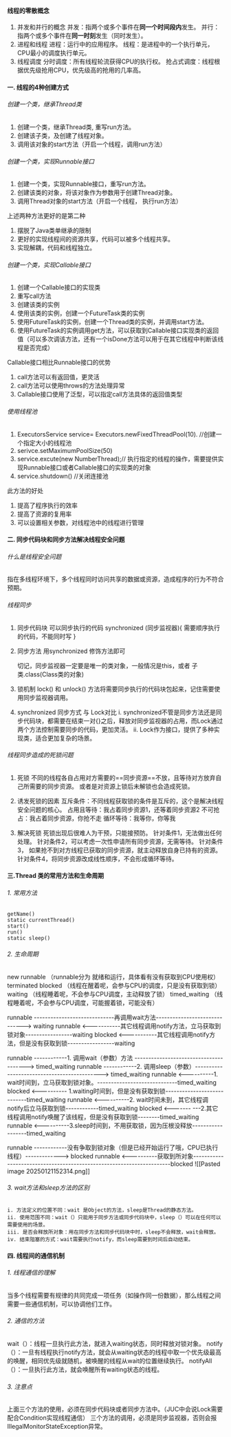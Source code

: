 #### 线程的零散概念
1.  并发和并行的概念
并发：指两个或多个事件在**同一个时间段内**发生。
并行：指两个或多个事件在**同一时刻**发生（同时发生）。
2. 进程和线程
进程：运行中的应用程序。
线程：是进程中的一个执行单元，CPU最小的调度执行单元。
3. 线程调度
分时调度：所有线程轮流获得CPU的执行权。
抢占式调度：线程根据优先级抢用CPU，优先级高的抢用的几率高。
#### 一. 线程的4种创建方式
###### 创建一个类，继承Thread类
1. 创建一个类，继承Thread类, 重写run方法。 
2. 创建该子类，及创建了线程对象。
3. 调用该对象的start方法（开启一个线程，调用run方法）

###### 创建一个类，实现Runnable接口
1. 创建一个类，实现Runnable接口，重写run方法。
2. 创建该类的对象，将该对象作为参数用于创建Thread对象。
3. 调用Thread对象的start方法（开启一个线程， 执行run方法）

上述两种方法更好的是第二种
1. 摆脱了Java类单继承的限制
2. 更好的实现线程间的资源共享，代码可以被多个线程共享。
3. 实现解耦，代码和线程独立。

###### 创建一个类，实现Callable接口
1. 创建一个Callable接口的实现类
2. 重写call方法
3. 创建该类的实例
4. 使用该类的实例，创建一个FutureTask类的实例
5. 使用FutureTask的实例，创建一个Thread类的实例，并调用start方法。
6. 使用FutureTask的实例调用get方法，可以获取到Callable接口实现类的返回值（可以多次调该方法，还有一个isDone方法可以用于在其它线程中判断该线程是否完成）


Callable接口相比Runnable接口的优势
1. call方法可以有返回值，更灵活
2. call方法可以使用throws的方法处理异常
3. Callable接口使用了泛型，可以指定call方法具体的返回值类型

###### 使用线程池
1. ExecutorsService service=  Executors.newFixedThreadPool(10). //创建一个指定大小的线程池
2. serivce.setMaximumPoolSize(50)
3. service.excute(new NumberThread);// 执行指定的线程的操作，需要提供实现Runnable接口或者Callable接口的实现类的对象
4. service.shutdown() //关闭连接池

此方法的好处
1. 提高了程序执行的效率
2. 提高了资源的复用率
3. 可以设置相关参数，对线程池中的线程进行管理

#### 二. 同步代码块和同步方法解决线程安全问题
###### 什么是线程安全问题
指在多线程环境下，多个线程同时访问共享的数据或资源，造成程序的行为不符合预期。

###### 线程同步
1. 同步代码块
   可以同步执行的代码
   synchronized (同步监视器){
	   需要顺序执行的代码，不能同时写
   }
   
2. 同步方法
   用synchronized 修饰方法即可
   
   切记，同步监视器一定要是唯一的类对象，一般情况是this，或者 子类.class(Class类的对象)

3. 锁机制
   lock() 和 unlock() 方法将需要同步执行的代码块包起来，记住需要使用同步监视器调用。

4. synchronized 同步方式 与 Lock对比
   i. synchronized不管是同步方法还是同步代码块，都需要在结束一对{}之后，释放对同步监视器的占用，而Lock通过两个方法控制需要同步的代码，更加灵活。
   ii. Lock作为接口，提供了多种实现类，适合更加复杂的场景。 	
###### 线程同步造成的死锁问题
1. 死锁
   不同的线程各自占用对方需要的==同步资源==不放，且等待对方放弃自己所需要的同步资源。
   或者是对资源上锁后未解锁也会造成死锁。

2. 诱发死锁的因素
   互斥条件：不同线程获取锁的条件是互斥的，这个是解决线程安全问题的核心。
   占用且等待：我占着同步资源1，还等着同步资源2
   不可抢占：我占着同步资源，你抢不走
   循环等待：我等你，你等我

3. 解决死锁
   死锁出现后很难人为干预，只能接预防。
   针对条件1，无法做出任何处理。
   针对条件2，可以考虑一次性申请所有同步资源，无需等待。
   针对条件3， 如果抢不到对方线程已获取的同步资源，就主动释放自身已持有的资源。
   针对条件4，将同步资源改成线性顺序，不会形成循环等待。
   

#### 三.Thread 类的常用方法和生命周期
###### 1. 常用方法
	getName()
	static currentThread()
	start()
	run()
	static sleep()

###### 2. 生命周期
   new
   runnable （runnable分为 就绪和运行，具体看有没有获取到CPU使用权）
   terminated 
   blocked     （线程在醒着呢，会参与CPU的调度，只是没有获取到锁）
   waiting       （线程睡着呢，不会参与CPU调度，主动释放了锁）
   timed_waiting  （线程睡着呢，不会参与CPU调度，可能握着锁，可能没有）

runnable -----------------------------再调用wait方法------------------------------> waiting
runnable <-----------其它线程调用notify方法，立马获取到锁对象-----------------waiting
blocked  <-----------其它线程调用notify方法，但是没有获取到锁-----------------waiting

runnable ------------1. 调用wait（参数）方法 ---------------------------------------> timed_waiting
runnable ------------2. 调用sleep（参数）--------------------------------------------> timed_waiting
runnable <----------1. wait时间到，立马获取到锁对象。-----------------------------timed_waiting
blocked  <---------- 1.waiting时间到，但是没有获取到锁----------------------------timed_waiting
runnable <----------2. wait时间未到，其它线程调notify后立马获取到锁------------timed_waiting
blocked  <------- ---2.其它线程调用notify唤醒了该线程，但是没有获取到锁--------timed_waiting
runnable <----------3.sleep时间到，不用获取锁，因为压根没释放------------------timed_waiting


runnable ------------没有争取到锁对象（但是已经开始运行了哦，CPU已执行线程）-------------> blocked
runnable <----------获取到所对象----------------------------------------------------------------------blocked
![[Pasted image 20250121152314.png]]






###### 3. wait方法和sleep方法的区别
	i. 方法定义的位置不同：wait 是Object的方法，sleep是Thread的静态方法。   
	ii. 使用范围不同：wait（）只能用于同步方法或同步代码块中，sleep（）可以在任何可以需要使用的场景。
	iii. 是否会释放所对象：用在同步方法和同步代码块中时，sleep不会释放，wait会释放。
	iv. 结束阻塞的方式：wait需要执行notify，而sleep需要到时间后自动结束。



#### 四. 线程间的通信机制
###### 1. 线程通信的理解
当多个线程需要有规律的共同完成一项任务（如操作同一份数据），那么线程之间需要一些通信机制，可以协调他们工作。

###### 2. 通信的方法
wait（）：线程一旦执行此方法，就进入waiting状态，同时释放对锁对象。
notify（）：一旦有线程执行notify方法，就会从waiting状态的线程中取一个优先级最高的唤醒，相同优先级就随机，被唤醒的线程从wait的位置继续执行。
notifyAll（）：一旦执行此方法，就会唤醒所有waiting状态的线程。

###### 3. 注意点
上面三个方法的使用，必须在同步代码块或者同步方法中。（JUC中会说Lock需要配合Condition实现线程通信）
三个方法的调用，必须是同步监视器，否则会报IllegalMonitorStateException异常。

